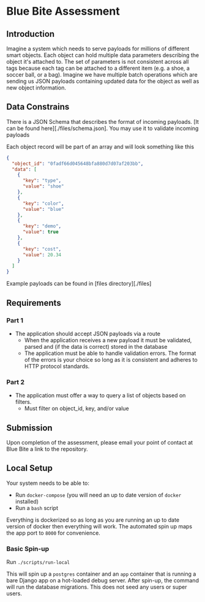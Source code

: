 # Blue Bite Assessment

## Introduction

Imagine a system which needs to serve payloads for millions of different smart objects. Each object can hold multiple data parameters describing the object it's attached to. The set of parameters is not consistent across all tags because each tag can be attached to a different item (e.g. a shoe, a soccer ball, or a bag). Imagine we have multiple batch operations which are sending us JSON payloads containing updated data for the object as well as new object information.

## Data Constrains

There is a JSON Schema that describes the format of incoming payloads. [It can be found  here][./files/schema.json]. You may use it to validate incoming payloads

Each object record will be part of an array and will look something like this
```json
{
  "object_id": "0fadf66d045648bfa880d7d07af203bb",
  "data": [
    {
      "key": "type",
      "value": "shoe"
    },
    {
      "key": "color",
      "value": "blue"
    },
    {
      "key": "demo",
      "value": true
    },
    {
      "key": "cost",
      "value": 20.34
    }
  ]
}
```

Example payloads can be found in [files directory][./files]

## Requirements

### Part 1

* The application should accept JSON payloads via a route
    * When the application receives a new payload it must be validated, parsed and (if the data is correct) stored in the database
    * The application must be able to handle validation errors. The format of the errors is your choice so long as it is consistent and adheres to HTTP protocol standards.

### Part 2
* The application must offer a way to query a list of objects based on filters.
    * Must filter on object_id, key, and/or value


## Submission

Upon completion of the assessment, please email your point of contact at Blue Bite a link to the repository.


## Local Setup

Your system needs to be able to:
 - Run `docker-compose` (you will need an up to date version of `docker` installed)
 - Run a `bash` script

Everything is dockerized so as long as you are running an up to date version of docker
then everything will work. The automated spin up maps the app port to `8000` for
convenience.

### Basic Spin-up

Run `./scripts/run-local`

This will spin up a `postgres` container and an `app` container that is running a bare
Django app on a hot-loaded debug server. After spin-up, the command will run the database
migrations. This does not seed any users or super users.
